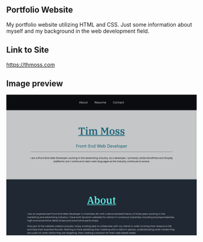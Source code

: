 ## Portfolio Website
 
My portfolio website utilizing HTML and CSS. Just some information about myself and my background in the web development field.

## Link to Site

https://thmoss.com

## Image preview

![Portfolio Image](https://raw.githubusercontent.com/tmoss0/resume/master/Screenshot_2020-11-15%20Tim%20Moss%20Portfolio.png)
